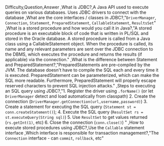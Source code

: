 Difficulty,Question,Answer
,What is JDBC?,A Java API used to execute queries on various databases. Uses JDBC drivers to connect with the database
,What are the core interfaces / classes in JDBC?,"`DriverManager`, `Connection`, `Statement`, `PreparedStatement`, `CallableStatement`, `ResultsSet`"
,What is a stored procedure and how would you call it in Java?,"A stored procedure is an executable block of code that is written in PL/SQL and stored in the Oracle database. A stored procedure is called from a Java class using a CallableStatement object. When the procedure is called, its name and any relevant parameters are sent over the JDBC connection to the DBMS, which executes the procedure and returns the results (if applicable) via the connection."
,What is the difference between Statement and PreparedStatement?,"PreparedStatements are pre-compiled by the JVM. The database doesn't have to compile the SQL each and every time it is executed. PreparedStatement can be parameterized, which can make the SQL more readable. Furthermore, PreparedStatement will properly escape reserved characters to prevent SQL injection attacks."
,Steps to executing an SQL query using JDBC?,"1. Register the driver using `.forName()` (or let `DriverManager` detect and load automatically from classpath)
2. Create the connection (`DriverManager.getConnection(url,username,password)`)
3. Create a statement for executing the SQL query (`Statement st = conn.createStatement()`);
4. Execute the SQL query (`ResultSet rs = st.executeQuery(String sql)`)
5. Use `ResultSet` to get values returned (`rs.getInt(1)`, etc)
6. Close the connection (`conn.close()`) "
,How to execute stored procedures using JDBC?,Use the `Callable` statement interface
,Which interface is responsible for transaction management?,"The `Connection` interface - can `commit`, `rollback`, etc"